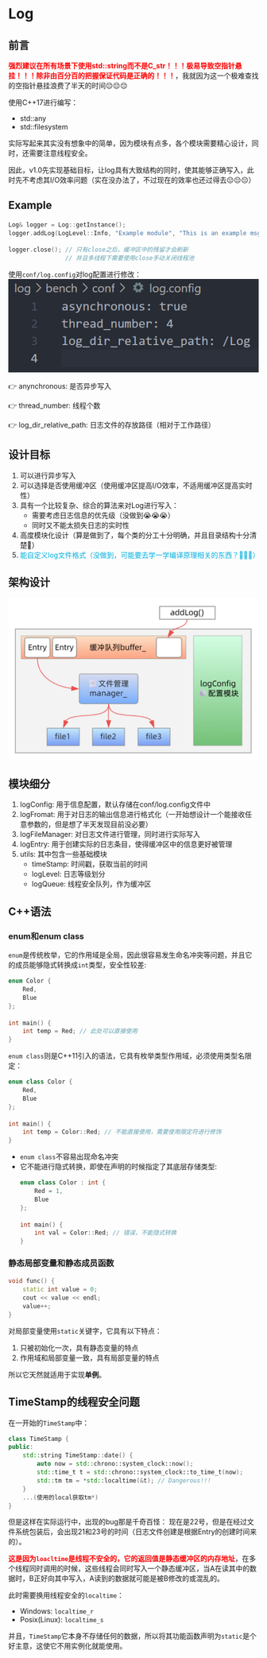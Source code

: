 # Log

## 前言
<font color="red"><b>强烈建议在所有场景下使用std::string而不是C_str！！！极易导致空指针悬挂！！！除非由百分百的把握保证代码是正确的！！！</b></font>，我就因为这一个极难查找的空指针悬挂浪费了半天的时间😔😔😔

使用C++17进行编写：
- std::any
- std::filesystem

实际写起来其实没有想象中的简单，因为模块有点多，各个模块需要精心设计，同时，还需要注意线程安全。

因此，v1.0先实现基础目标，让log具有大致结构的同时，使其能够正确写入，此时先不考虑其I/O效率问题（实在没办法了，不过现在的效率也还过得去😔😔😔）

## Example
```cpp
Log& logger = Log::getInstance();
logger.addLog(LogLevel::Info, "Example module", "This is an example msg!!!");

logger.close(); // 只有close之后，缓冲区中的残留才会刷新
                // 并且多线程下需要使用close手动关闭线程池
```
使用`conf/log.config`对log配置进行修改：![config](../img/config.png)

👉 anynchronous: 是否异步写入

👉 thread_number: 线程个数

👉 log_dir_relative_path: 日志文件的存放路径（相对于工作路径）

## 设计目标
1. 可以进行异步写入
2. 可以选择是否使用缓冲区（使用缓冲区提高I/O效率，不适用缓冲区提高实时性）
3. 具有一个比较复杂、综合的算法来对Log进行写入：
    - 需要考虑日志信息的优先级（没做到😭😭😭）
    - 同时又不能太损失日志的实时性
4. 高度模块化设计（算是做到了，每个类的分工十分明确，并且目录结构十分清楚👼）
5. <font color="sky-blue">能自定义log文件格式（没做到，可能要去学一学编译原理相关的东西？🤔🤔🤔）</font>

## 架构设计
![construction_design](../img/log_construction_design.png)

## 模块细分
1. logConfig: 用于信息配置，默认存储在conf/log.config文件中
2. logFromat: 用于对日志的输出信息进行格式化（一开始想设计一个能接收任意参数的，但是想了半天发现目前没必要）
3. logFileManager: 对日志文件进行管理，同时进行实际写入
4. logEntry: 用于创建实际的日志条目，使得缓冲区中的信息更好被管理
5. utils: 其中包含一些基础模块
    - timeStamp: 时间戳，获取当前的时间
    - logLevel: 日志等级划分
    - logQueue: 线程安全队列，作为缓冲区

## C++语法
### enum和enum class
`enum`是传统枚举，它的作用域是全局，因此很容易发生命名冲突等问题，并且它的成员能够隐式转换成`int`类型，安全性较差:
```cpp
enum Color {
    Red,
    Blue
};

int main() {
    int temp = Red; // 此处可以直接使用
}
```

`enum class`则是C++11引入的语法，它具有枚举类型作用域，必须使用类型名限定：
```cpp
enum class Color {
    Red,
    Blue
};

int main() {
    int temp = Color::Red; // 不能直接使用，需要使用限定符进行修饰
}
```
- `enum class`不容易出现命名冲突
- 它不能进行隐式转换，即使在声明的时候指定了其底层存储类型:
    ```cpp
    enum class Color : int {
        Red = 1, 
        Blue
    };

    int main() {
        int val = Color::Red; // 错误，不能隐式转换
    }
    ```

### 静态局部变量和静态成员函数
```cpp
void func() {
    static int value = 0;
    cout << value << endl;
    value++;
}
```
对局部变量使用`static`关键字，它具有以下特点：
1. 只被初始化一次，具有静态变量的特点
2. 作用域和局部变量一致，具有局部变量的特点

所以它天然就适用于实现**单例**。

## TimeStamp的线程安全问题
在一开始的`TimeStamp`中：
```cpp
class TimeStamp {
public:
    std::string TimeStamp::date() {
        auto now = std::chrono::system_clock::now();
        std::time_t t = std::chrono::system_clock::to_time_t(now);
        std::tm tm = *std::localtime(&t); // Dangerous!!!
    }
    ...(使用的local获取tm*)
}
```

但是这样在实际运行中，出现的bug那是千奇百怪：
现在是22号，但是在经过文件系统包装后，会出现21和23号的时间（日志文件创建是根据Entry的创建时间来的）。

<font color="red"><b>这是因为``loacltime``是线程不安全的，它的返回值是静态缓冲区的内存地址</b></font>，在多个线程同时调用的时候，这些线程会同时写入一个静态缓冲区，当A在读其中的数据时，B正好向其中写入，A读到的数据就可能是被B修改的或混乱的。

此时需要换用线程安全的``localtime``：
- Windows: ``localtime_r``
- Posix(Linux): ``localtime_s``

并且，``TimeStamp``它本身不存储任何的数据，所以将其功能函数声明为``static``是个好主意，这使它不用实例化就能使用。